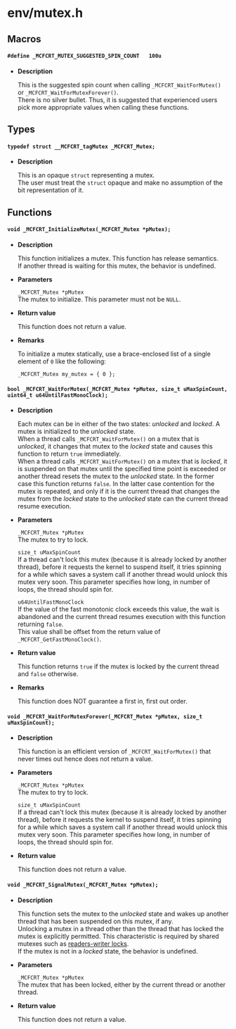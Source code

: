 # env/mutex.h

## Macros

#### `#define _MCFCRT_MUTEX_SUGGESTED_SPIN_COUNT   100u`

* **Description**

    This is the suggested spin count when calling `_MCFCRT_WaitForMutex()` or `_MCFCRT_WaitForMutexForever()`.  
    There is no silver bullet. Thus, it is suggested that experienced users pick more appropriate values when calling these functions.

## Types

#### `typedef struct __MCFCRT_tagMutex _MCFCRT_Mutex;`

* **Description**

    This is an opaque `struct` representing a mutex.  
    The user must treat the `struct` opaque and make no assumption of the bit representation of it.

## Functions

#### `void _MCFCRT_InitializeMutex(_MCFCRT_Mutex *pMutex);`

* **Description**

    This function initializes a mutex. This function has release semantics.  
    If another thread is waiting for this mutex, the behavior is undefined.

* **Parameters**

    `_MCFCRT_Mutex *pMutex`  
    The mutex to initialize. This parameter must not be `NULL`.

* **Return value**

    This function does not return a value.

* **Remarks**

    To initialize a mutex statically, use a brace-enclosed list of a single element of `0` like the following:  

    `_MCFCRT_Mutex my_mutex = { 0 };`  

#### `bool _MCFCRT_WaitForMutex(_MCFCRT_Mutex *pMutex, size_t uMaxSpinCount, uint64_t u64UntilFastMonoClock);`

* **Description**

    Each mutex can be in either of the two states: _unlocked_ and _locked_.  A mutex is initialized to the _unlocked_ state.  
    When a thread calls `_MCFCRT_WaitForMutex()` on a mutex that is _unlocked_, it changes that mutex to the _locked_ state and causes this function to return `true` immediately.  
    When a thread calls `_MCFCRT_WaitForMutex()` on a mutex that is _locked_, it is suspended on that mutex until the specified time point is exceeded or another thread resets the mutex to the _unlocked_ state. In the former case this function returns `false`. In the latter case contention for the mutex is repeated, and only if it is the current thread that changes the mutex from the _locked_ state to the _unlocked_ state can the current thread resume execution.

* **Parameters**

    `_MCFCRT_Mutex *pMutex`  
    The mutex to try to lock.  

    `size_t uMaxSpinCount`  
    If a thread can't lock this mutex (because it is already locked by another thread), before it requests the kernel to suspend itself, it tries spinning for a while which saves a system call if another thread would unlock this mutex very soon. This parameter specifies how long, in number of loops, the thread should spin for.  

    `u64UntilFastMonoClock`  
    If the value of the fast monotonic clock exceeds this value, the wait is abandoned and the current thread resumes execution with this function returning `false`.  
    This value shall be offset from the return value of `_MCFCRT_GetFastMonoClock()`.

* **Return value**

    This function returns `true` if the mutex is locked by the current thread and `false` otherwise.

* **Remarks**

    This function does NOT guarantee a first in, first out order.

#### `void _MCFCRT_WaitForMutexForever(_MCFCRT_Mutex *pMutex, size_t uMaxSpinCount);`

* **Description**

    This function is an efficient version of `_MCFCRT_WaitForMutex()` that never times out hence does not return a value.

* **Parameters**

    `_MCFCRT_Mutex *pMutex`  
    The mutex to try to lock.  

    `size_t uMaxSpinCount`  
    If a thread can't lock this mutex (because it is already locked by another thread), before it requests the kernel to suspend itself, it tries spinning for a while which saves a system call if another thread would unlock this mutex very soon. This parameter specifies how long, in number of loops, the thread should spin for.  

* **Return value**

    This function does not return a value.

#### `void _MCFCRT_SignalMutex(_MCFCRT_Mutex *pMutex);`

* **Description**

    This function sets the mutex to the _unlocked_ state and wakes up another thread that has been suspended on this mutex, if any.  
    Unlocking a mutex in a thread other than the thread that has locked the mutex is explicitly permitted. This characteristic is required by shared mutexes such as [readers-writer locks](https://en.wikipedia.org/wiki/Readers–writer_lock).  
    If the mutex is not in a _locked_ state, the behavior is undefined.

* **Parameters**

    `_MCFCRT_Mutex *pMutex`  
    The mutex that has been locked, either by the current thread or another thread.

* **Return value**

    This function does not return a value.
